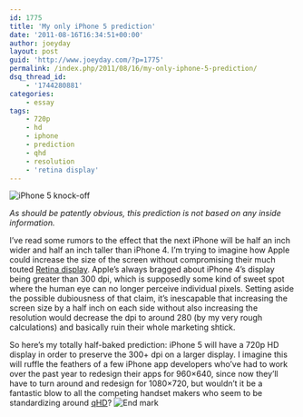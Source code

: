 ```yaml
---
id: 1775
title: 'My only iPhone 5 prediction'
date: '2011-08-16T16:34:51+00:00'
author: joeyday
layout: post
guid: 'http://www.joeyday.com/?p=1775'
permalink: /index.php/2011/08/16/my-only-iphone-5-prediction/
dsq_thread_id:
    - '1744280881'
categories:
    - essay
tags:
    - 720p
    - hd
    - iphone
    - prediction
    - qhd
    - resolution
    - 'retina display'
---
```


![](http://joeyday.com/wp-content/uploads/2011/08/iphone5knockoff-150x150.jpg "iPhone 5 knock-off")

*As should be patently obvious, this prediction is not based on any inside information.*

I’ve read some rumors to the effect that the next iPhone will be half an inch wider and half an inch taller than iPhone 4. I’m trying to imagine how Apple could increase the size of the screen without compromising their much touted [Retina display](http://en.wikipedia.org/wiki/IPhone_4#Display). Apple’s always bragged about iPhone 4’s display being greater than 300 dpi, which is supposedly some kind of sweet spot where the human eye can no longer perceive individual pixels. Setting aside the possible dubiousness of that claim, it’s inescapable that increasing the screen size by a half inch on each side without also increasing the resolution would decrease the dpi to around 280 (by my very rough calculations) and basically ruin their whole marketing shtick.

So here’s my totally half-baked prediction: iPhone 5 will have a 720p HD display in order to preserve the 300+ dpi on a larger display. I imagine this will ruffle the feathers of a few iPhone app developers who’ve had to work over the past year to redesign their apps for 960×640, since now they’ll have to turn around and redesign for 1080×720, but wouldn’t it be a fantastic blow to all the competing handset makers who seem to be standardizing around [qHD](http://en.wikipedia.org/wiki/QHD#qHD_.28960.C3.97540.29)? ![](http://joeyday.com/wp-content/uploads/2009/08/endmark.png "End mark")